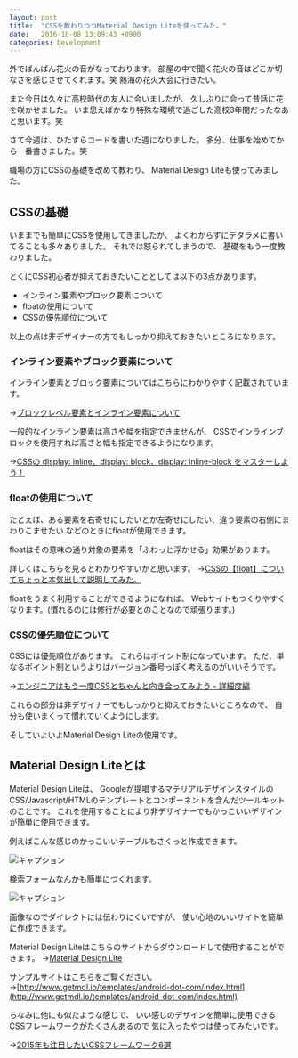 ```yaml
---
layout: post
title:  "CSSを教わりつつMaterial Design Liteを使ってみた。"
date:   2016-10-08 13:09:43 +0900
categories: Development
---
```


外でばんばん花火の音がなっております。
部屋の中で聞く花火の音はどこか切なさを感じさせてくれます。笑
熱海の花火大会に行きたい。

また今日は久々に高校時代の友人に会いましたが、
久しぶりに会って昔話に花を咲かせました。
いま思えばかなり特殊な環境で過ごした高校3年間だったなあと思います。笑

さて今週は、ひたすらコードを書いた週になりました。
多分、仕事を始めてから一番書きました。笑

職場の方にCSSの基礎を改めて教わり、
Material Design Liteも使ってみました。

## CSSの基礎

いままでも簡単にCSSを使用してきましたが、
よくわからずにデタラメに書いてることも多々ありました。
それでは怒られてしまうので、
基礎をもう一度教わりました。

とくにCSS初心者が抑えておきたいこととしては以下の3点があります。

- インライン要素やブロック要素について
- floatの使用について
- CSSの優先順位について

以上の点は非デザイナーの方でもしっかり抑えておきたいところになります。

### インライン要素やブロック要素について

インライン要素とブロック要素についてはこちらにわかりやすく記載されています。

→[ブロックレベル要素とインライン要素について](http://www.tagindex.com/html_tag/basic/block_inline.html)

一般的なインライン要素は高さや幅を指定できませんが、
CSSでインラインブロックを使用すれば高さと幅も指定できるようになります。

→[CSSの display: inline、display: block、display: inline-block をマスターしよう！](http://taneppa.net/display-inline-block/)

### floatの使用について

たとえば、ある要素を右寄せにしたいとか左寄せにしたい、違う要素の右側にまわりこませたい
などのときにfloatが使用できます。

floatはその意味の通り対象の要素を「ふわっと浮かせる」効果があります。

詳しくはこちらを見るとわかりやすいかと思います。
→[CSSの【float】についてちょっと本気出して説明してみた。](http://taneppa.net/float/)

floatをうまく利用することができるようになれば、
Webサイトもつくりやすくなります。(慣れるのには修行が必要とのことなので頑張ります。)

### CSSの優先順位について

CSSには優先順位があります。
これらはポイント制になっています。
ただ、単なるポイント制というよりはバージョン番号っぽく考えるのがいいそうです。

→[エンジニアはもう一度CSSとちゃんと向き合ってみよう - 詳細度編](http://qiita.com/izumin5210/items/8ae78cb4f4bd325bccb4#a1)

これらの部分は非デザイナーでもしっかりと抑えておきたいところなので、
自分も使いまくって慣れていくようにします。

そしていよいよMaterial Design Liteの使用です。

## Material Design Liteとは

Material Design Liteは、
Googleが提唱するマテリアルデザインスタイルの
CSS/Javascript/HTMLのテンプレートとコンポーネントを含んだツールキットのことです。
これを使用することにより非デザイナーでもかっこいいデザインが簡単に使用できます。

例えばこんな感じのかっこいいテーブルもさくっと作成できます。

![キャプション](http://www.yukihirai0505.com/wp-content/uploads/2015/07/ranking-300x177.png)

検索フォームなんかも簡単につくれます。

![キャプション](http://www.yukihirai0505.com/wp-content/uploads/2015/07/search.png)

画像なのでダイレクトには伝わりにくいですが、
使い心地のいいサイトを簡単に作成できます。

Material Design Liteはこちらのサイトからダウンロードして使用することができます。
→[Material Design Lite](http://www.getmdl.io/)

サンプルサイトはこちらをご覧ください。
→[http://www.getmdl.io/templates/android-dot-com/index.html](http://www.getmdl.io/templates/android-dot-com/index.html)

ちなみに他にも似たような感じで、
いい感じのデザインを簡単に使用できるCSSフレームワークがたくさんあるので
気に入ったやつは使ってみたいです。

→[2015年も注目したいCSSフレームワーク6選](http://tech.eversense.co.jp/1023)
